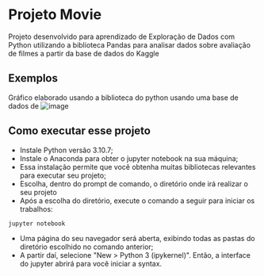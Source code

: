 # Projeto Movie
Projeto desenvolvido para aprendizado de Exploração de Dados com Python utilizando a biblioteca Pandas para analisar dados sobre avaliação de filmes a partir da base de dados do Kaggle

## Exemplos

Gráfico elaborado usando a biblioteca do python usando uma base de dados de
![image](https://github.com/Kelsonhenrique7/movie-project/assets/141082201/c6242cd3-51b6-4fa9-abe5-a844ff084641)


## Como executar esse projeto 

- Instale Python versão 3.10.7;
- Instale o Anaconda para obter o jupyter notebook na sua máquina;
- Essa instalação permite que você obtenha muitas bibliotecas relevantes para executar seu projeto;
- Escolha, dentro do prompt de comando, o diretório onde irá realizar o seu projeto
- Após a escolha do diretório, execute o comando a seguir para iniciar os trabalhos:
```
jupyter notebook
```
- Uma página do seu navegador será aberta, exibindo todas as pastas do diretório escolhido no comando anterior;
- A partir daí, selecione "New > Python 3 (ipykernel)". Então, a interface do jupyter abrirá para você iniciar a syntax.
 
  


